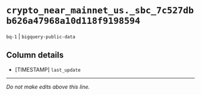 # `crypto_near_mainnet_us._sbc_7c527dbb626a47968a10d118f9198594`
`bq-1` | `bigquery-public-data`

## Column details
* [TIMESTAMP] `last_update`

-------------------------------------------------------------------------------
*Do not make edits above this line.*
